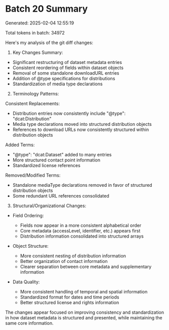# Batch 20 Summary

Generated: 2025-02-04 12:55:19

Total tokens in batch: 34972

Here's my analysis of the git diff changes:

1. Key Changes Summary:
- Significant restructuring of dataset metadata entries
- Consistent reordering of fields within dataset objects
- Removal of some standalone downloadURL entries
- Addition of @type specifications for distributions
- Standardization of media type declarations

2. Terminology Patterns:

Consistent Replacements:
- Distribution entries now consistently include "@type": "dcat:Distribution"
- Media type declarations moved into structured distribution objects
- References to download URLs now consistently structured within distribution objects

Added Terms:
- "@type": "dcat:Dataset" added to many entries
- More structured contact point information
- Standardized license references

Removed/Modified Terms:
- Standalone mediaType declarations removed in favor of structured distribution objects
- Some redundant URL references consolidated

3. Structural/Organizational Changes:

- Field Ordering:
  - Fields now appear in a more consistent alphabetical order
  - Core metadata (accessLevel, identifier, etc.) appears first
  - Distribution information consolidated into structured arrays

- Object Structure:
  - More consistent nesting of distribution information
  - Better organization of contact information
  - Clearer separation between core metadata and supplementary information

- Data Quality:
  - More consistent handling of temporal and spatial information
  - Standardized format for dates and time periods
  - Better structured license and rights information

The changes appear focused on improving consistency and standardization in how dataset metadata is structured and presented, while maintaining the same core information.